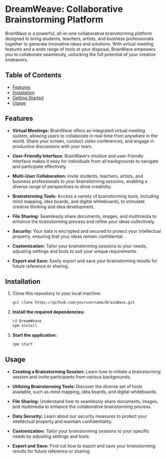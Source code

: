 
# DreamWeave: Collaborative Brainstorming Platform

BrainWave is a powerful, all-in-one collaborative brainstorming platform designed to bring students, teachers, artists, and business professionals together to generate innovative ideas and solutions. With virtual meeting features and a wide range of tools at your disposal, BrainWave empowers you to collaborate seamlessly, unlocking the full potential of your creative endeavors.

## Table of Contents

- [Features](#features)
- [Installation](#installation)
- [Getting Started](#getting-started)
- [Usage](#usage)

## Features

- **Virtual Meetings:** BrainWave offers an integrated virtual meeting system, allowing users to collaborate in real-time from anywhere in the world. Share your screen, conduct video conferences, and engage in productive discussions with your team.

- **User-Friendly Interface:** BrainWave's intuitive and user-friendly interface makes it easy for individuals from all backgrounds to navigate and participate effectively.

- **Multi-User Collaboration:** Invite students, teachers, artists, and business professionals to your brainstorming sessions, enabling a diverse range of perspectives to drive creativity.

- **Brainstorming Tools:** Access a variety of brainstorming tools, including mind mapping, idea boards, and digital whiteboards, to stimulate creative thinking and idea development.

- **File Sharing:** Seamlessly share documents, images, and multimedia to enhance the brainstorming process and refine your ideas collectively.

- **Security:** Your data is encrypted and secured to protect your intellectual property, ensuring that your ideas remain confidential.

- **Customization:** Tailor your brainstorming sessions to your needs, adjusting settings and tools to suit your unique requirements.

- **Export and Save:** Easily export and save your brainstorming results for future reference or sharing.

## Installation

1. Clone this repository to your local machine.
   ```bash
   git clone https://github.com/yourusername/BrainWave.git

2. **Install the required dependencies:**

    ```bash
    cd DreamWeave
    npm install
    ```
    
3. **Start the application:**

    ```bash
    npm start
    ```
    
## Usage

- **Creating a Brainstorming Session:** Learn how to initiate a brainstorming session and invite participants from various backgrounds.

- **Utilizing Brainstorming Tools:** Discover the diverse set of tools available, such as mind mapping, idea boards, and digital whiteboards.

- **File Sharing:** Understand how to seamlessly share documents, images, and multimedia to enhance the collaborative brainstorming process.

- **Data Security:** Learn about our security measures to protect your intellectual property and maintain confidentiality.

- **Customization:** Tailor your brainstorming sessions to your specific needs by adjusting settings and tools.

- **Export and Save:** Find out how to export and save your brainstorming results for future reference or sharing.
